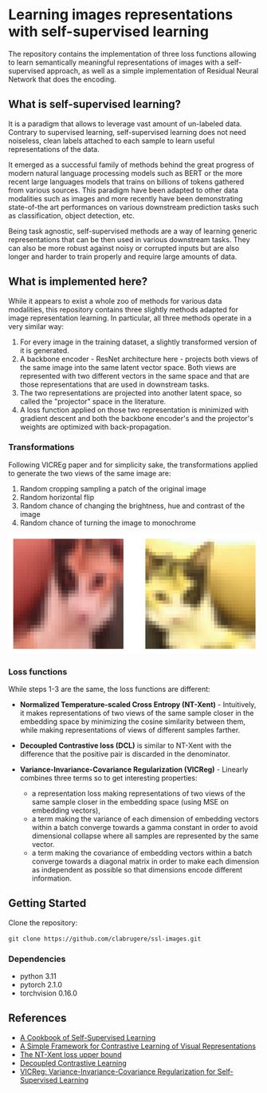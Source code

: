 # Learning images representations with self-supervised learning

The repository contains the implementation of three loss functions allowing to learn semantically meaningful representations of images with a self-supervised approach, as well as a simple implementation of Residual Neural Network that does the encoding.

## What is self-supervised learning? <a name = "what_is_self_supervised_learning"></a>

It is a paradigm that allows to leverage vast amount of un-labeled data. Contrary to supervised learning, self-supervised learning does not need noiseless, clean labels attached to each sample to learn useful representations of the data.

It emerged as a successful family of methods behind the great progress of modern natural language processing models such as BERT or the more recent large languages models that trains on billions of tokens gathered from various sources. This paradigm have been adapted to other data modalities such as images and more recently have been demonstrating state-of-the art performances on various downstream prediction tasks such as classification, object detection, etc.

Being task agnostic, self-supervised methods are a way of learning generic representations that can be then used in various downstream tasks. They can also be more robust against noisy or corrupted inputs but are also longer and harder to train properly and require large amounts of data.

## What is implemented here? <a name = "what_is_implemented_here"></a>

While it appears to exist a whole zoo of methods for various data modalities, this repository contains three slightly methods adapted for image representation learning. In particular, all three methods operate in a very similar way:

1. For every image in the training dataset, a slightly transformed version of it is generated.
2. A backbone encoder - ResNet architecture here - projects both views of the same image into the same latent vector space. Both views are represented with two different vectors in the same space and that are those representations that are used in downstream tasks.
3. The two representations are projected into another latent space, so called the "projector" space in the literature.
4. A loss function applied on those two representation is minimized with gradient descent and both the backbone encoder's and the projector's weights are optimized with back-propagation.

### Transformations

Following VICREg paper and for simplicity sake, the transformations applied to generate the two views of the same image are:

1. Random cropping sampling a patch of the original image
2. Random horizontal flip
3. Random chance of changing the brightness, hue and contrast of the image
4. Random chance of turning the image to monochrome

<p align="center"><img src="resources/transformation-example.png"/></p>

### Loss functions

While steps 1-3 are the same, the loss functions are different:

- **Normalized Temperature-scaled Cross Entropy (NT-Xent)** - Intuitively, it makes representations of two views of the same sample closer in the embedding space by minimizing the cosine similarity between them, while making representations of views of different samples farther.

- **Decoupled Contrastive loss (DCL)** is similar to NT-Xent with the difference that the positive pair is discarded in the denominator.

- **Variance-Invariance-Covariance Regularization (VICReg)** - Linearly combines three terms so to get interesting properties:
  - a representation loss making representations of two views of the same sample closer in the embedding space (using MSE on embedding vectors),
  - a term making the variance of each dimension of embedding vectors within a batch converge towards a gamma constant in order to avoid dimensional collapse where all samples are represented by the same vector.
  - a term making the covariance of embedding vectors within a batch converge towards a diagonal matrix in order to make each dimension as independent as possible so that dimensions encode different information.


## Getting Started <a name = "getting_started"></a>

Clone the repository:

`git clone https://github.com/clabrugere/ssl-images.git`

### Dependencies

- python 3.11
- pytorch 2.1.0
- torchvision 0.16.0


## References <a name = "references"></a>

- [A Cookbook of Self-Supervised Learning](https://arxiv.org/abs/2304.12210)
- [A Simple Framework for Contrastive Learning of Visual Representations](https://arxiv.org/abs/2002.05709)
- [The NT-Xent loss upper bound](https://arxiv.org/abs/2205.03169v1)
- [Decoupled Contrastive Learning](https://arxiv.org/abs/2110.06848)
- [VICReg: Variance-Invariance-Covariance Regularization for Self-Supervised Learning](https://arxiv.org/abs/2105.04906)
